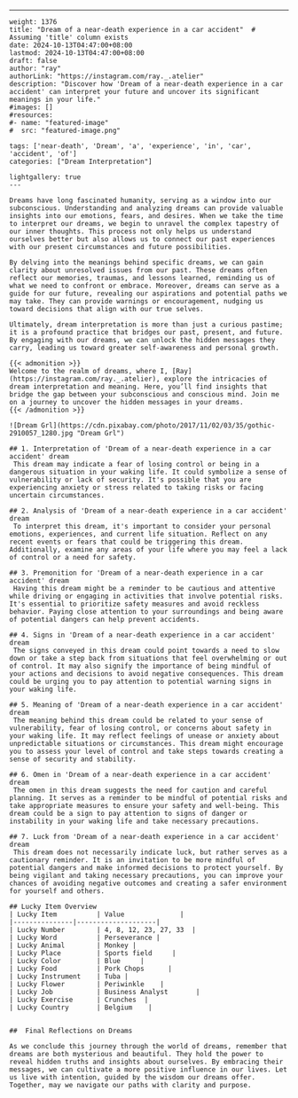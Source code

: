 ---
    weight: 1376
    title: "Dream of a near-death experience in a car accident"  # Assuming 'title' column exists
    date: 2024-10-13T04:47:00+08:00
    lastmod: 2024-10-13T04:47:00+08:00
    draft: false
    author: "ray"
    authorLink: "https://instagram.com/ray._.atelier"
    description: "Discover how 'Dream of a near-death experience in a car accident' can interpret your future and uncover its significant meanings in your life."
    #images: []
    #resources:
    #- name: "featured-image"
    #  src: "featured-image.png"
    
    tags: ['near-death', 'Dream', 'a', 'experience', 'in', 'car', 'accident', 'of']
    categories: ["Dream Interpretation"]
    
    lightgallery: true
    ---
    
    Dreams have long fascinated humanity, serving as a window into our subconscious. Understanding and analyzing dreams can provide valuable insights into our emotions, fears, and desires. When we take the time to interpret our dreams, we begin to unravel the complex tapestry of our inner thoughts. This process not only helps us understand ourselves better but also allows us to connect our past experiences with our present circumstances and future possibilities.
    
    By delving into the meanings behind specific dreams, we can gain clarity about unresolved issues from our past. These dreams often reflect our memories, traumas, and lessons learned, reminding us of what we need to confront or embrace. Moreover, dreams can serve as a guide for our future, revealing our aspirations and potential paths we may take. They can provide warnings or encouragement, nudging us toward decisions that align with our true selves.
    
    Ultimately, dream interpretation is more than just a curious pastime; it is a profound practice that bridges our past, present, and future. By engaging with our dreams, we can unlock the hidden messages they carry, leading us toward greater self-awareness and personal growth.
    
    {{< admonition >}}
    Welcome to the realm of dreams, where I, [Ray](https://instagram.com/ray._.atelier), explore the intricacies of dream interpretation and meaning. Here, you’ll find insights that bridge the gap between your subconscious and conscious mind. Join me on a journey to uncover the hidden messages in your dreams.
    {{< /admonition >}}
    
    ![Dream Grl](https://cdn.pixabay.com/photo/2017/11/02/03/35/gothic-2910057_1280.jpg "Dream Grl")
    
    ## 1. Interpretation of 'Dream of a near-death experience in a car accident' dream
     This dream may indicate a fear of losing control or being in a dangerous situation in your waking life. It could symbolize a sense of vulnerability or lack of security. It's possible that you are experiencing anxiety or stress related to taking risks or facing uncertain circumstances.
    
    ## 2. Analysis of 'Dream of a near-death experience in a car accident' dream
     To interpret this dream, it's important to consider your personal emotions, experiences, and current life situation. Reflect on any recent events or fears that could be triggering this dream. Additionally, examine any areas of your life where you may feel a lack of control or a need for safety.
    
    ## 3. Premonition for 'Dream of a near-death experience in a car accident' dream
     Having this dream might be a reminder to be cautious and attentive while driving or engaging in activities that involve potential risks. It's essential to prioritize safety measures and avoid reckless behavior. Paying close attention to your surroundings and being aware of potential dangers can help prevent accidents.
    
    ## 4. Signs in 'Dream of a near-death experience in a car accident' dream
     The signs conveyed in this dream could point towards a need to slow down or take a step back from situations that feel overwhelming or out of control. It may also signify the importance of being mindful of your actions and decisions to avoid negative consequences. This dream could be urging you to pay attention to potential warning signs in your waking life.
    
    ## 5. Meaning of 'Dream of a near-death experience in a car accident' dream
     The meaning behind this dream could be related to your sense of vulnerability, fear of losing control, or concerns about safety in your waking life. It may reflect feelings of unease or anxiety about unpredictable situations or circumstances. This dream might encourage you to assess your level of control and take steps towards creating a sense of security and stability.
    
    ## 6. Omen in 'Dream of a near-death experience in a car accident' dream
     The omen in this dream suggests the need for caution and careful planning. It serves as a reminder to be mindful of potential risks and take appropriate measures to ensure your safety and well-being. This dream could be a sign to pay attention to signs of danger or instability in your waking life and take necessary precautions.
    
    ## 7. Luck from 'Dream of a near-death experience in a car accident' dream
     This dream does not necessarily indicate luck, but rather serves as a cautionary reminder. It is an invitation to be more mindful of potential dangers and make informed decisions to protect yourself. By being vigilant and taking necessary precautions, you can improve your chances of avoiding negative outcomes and creating a safer environment for yourself and others.
    
    ## Lucky Item Overview
    | Lucky Item          | Value              |
    |---------------|--------------------|
    | Lucky Number        | 4, 8, 12, 23, 27, 33  |
    | Lucky Word          | Perseverance |
    | Lucky Animal        | Monkey |
    | Lucky Place         | Sports field     |
    | Lucky Color         | Blue     |
    | Lucky Food          | Pork Chops      |
    | Lucky Instrument    | Tuba |
    | Lucky Flower        | Periwinkle    |
    | Lucky Job           | Business Analyst       |
    | Lucky Exercise      | Crunches  |
    | Lucky Country       | Belgium    |
    
    
    ##  Final Reflections on Dreams
    
    As we conclude this journey through the world of dreams, remember that dreams are both mysterious and beautiful. They hold the power to reveal hidden truths and insights about ourselves. By embracing their messages, we can cultivate a more positive influence in our lives. Let us live with intention, guided by the wisdom our dreams offer. Together, may we navigate our paths with clarity and purpose.
    